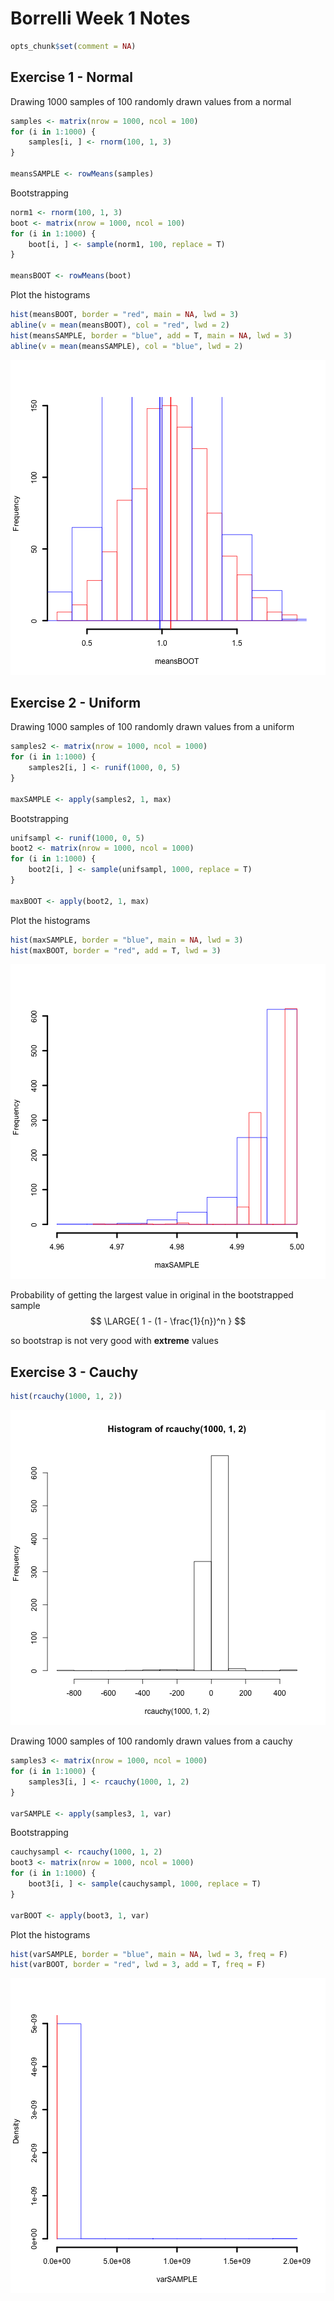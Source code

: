 Borrelli Week 1 Notes
========================================================  


```r
opts_chunk$set(comment = NA)
```


Exercise 1 - Normal
--------------------------------------------------------  

Drawing 1000 samples of 100 randomly drawn values from a normal

```r
samples <- matrix(nrow = 1000, ncol = 100)
for (i in 1:1000) {
    samples[i, ] <- rnorm(100, 1, 3)
}

meansSAMPLE <- rowMeans(samples)
```

  
Bootstrapping 

```r
norm1 <- rnorm(100, 1, 3)
boot <- matrix(nrow = 1000, ncol = 100)
for (i in 1:1000) {
    boot[i, ] <- sample(norm1, 100, replace = T)
}

meansBOOT <- rowMeans(boot)
```


Plot the histograms

```r
hist(meansBOOT, border = "red", main = NA, lwd = 3)
abline(v = mean(meansBOOT), col = "red", lwd = 2)
hist(meansSAMPLE, border = "blue", add = T, main = NA, lwd = 3)
abline(v = mean(meansSAMPLE), col = "blue", lwd = 2)
```

![plot of chunk unnamed-chunk-4](figure/unnamed-chunk-4.png) 

  

Exercise 2 - Uniform
--------------------------------------------------------    
Drawing 1000 samples of 100 randomly drawn values from a uniform

```r
samples2 <- matrix(nrow = 1000, ncol = 1000)
for (i in 1:1000) {
    samples2[i, ] <- runif(1000, 0, 5)
}

maxSAMPLE <- apply(samples2, 1, max)
```

  
Bootstrapping 

```r
unifsampl <- runif(1000, 0, 5)
boot2 <- matrix(nrow = 1000, ncol = 1000)
for (i in 1:1000) {
    boot2[i, ] <- sample(unifsampl, 1000, replace = T)
}

maxBOOT <- apply(boot2, 1, max)
```


Plot the histograms

```r
hist(maxSAMPLE, border = "blue", main = NA, lwd = 3)
hist(maxBOOT, border = "red", add = T, lwd = 3)
```

![plot of chunk unnamed-chunk-7](figure/unnamed-chunk-7.png) 

  
Probability of getting the largest value in original in the bootstrapped sample
$$
\LARGE{
1 - (1 - \frac{1}{n})^n
}
$$
  
so bootstrap is not very good with __extreme__ values  

  
Exercise 3 - Cauchy  
--------------------------------------------------------  
  

```r
hist(rcauchy(1000, 1, 2))
```

![plot of chunk unnamed-chunk-8](figure/unnamed-chunk-8.png) 


Drawing 1000 samples of 100 randomly drawn values from a cauchy

```r
samples3 <- matrix(nrow = 1000, ncol = 1000)
for (i in 1:1000) {
    samples3[i, ] <- rcauchy(1000, 1, 2)
}

varSAMPLE <- apply(samples3, 1, var)
```

  
Bootstrapping 

```r
cauchysampl <- rcauchy(1000, 1, 2)
boot3 <- matrix(nrow = 1000, ncol = 1000)
for (i in 1:1000) {
    boot3[i, ] <- sample(cauchysampl, 1000, replace = T)
}

varBOOT <- apply(boot3, 1, var)
```


Plot the histograms

```r
hist(varSAMPLE, border = "blue", main = NA, lwd = 3, freq = F)
hist(varBOOT, border = "red", lwd = 3, add = T, freq = F)
```

![plot of chunk unnamed-chunk-11](figure/unnamed-chunk-11.png) 


